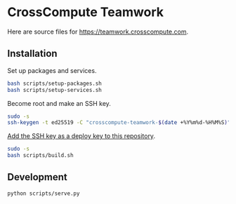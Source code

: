 # CrossCompute Teamwork

Here are source files for https://teamwork.crosscompute.com.

## Installation

Set up packages and services.

```bash
bash scripts/setup-packages.sh
bash scripts/setup-services.sh
```

Become root and make an SSH key.

```bash
sudo -s
ssh-keygen -t ed25519 -C "crosscompute-teamwork-$(date +%Y%m%d-%H%M%S)"
```

[Add the SSH key as a deploy key to this repository](https://github.com/crosscompute/crosscompute-teamwork/settings/keys).

```bash
sudo -s
bash scripts/build.sh
```

## Development

```bash
python scripts/serve.py
```
